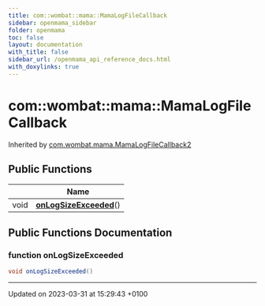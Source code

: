 ```yaml
---
title: com::wombat::mama::MamaLogFileCallback
sidebar: openmama_sidebar
folder: openmama
toc: false
layout: documentation
with_title: false
sidebar_url: /openmama_api_reference_docs.html
with_doxylinks: true
---
```


# com::wombat::mama::MamaLogFileCallback





Inherited by [com.wombat.mama.MamaLogFileCallback2](interfacecom_1_1wombat_1_1mama_1_1MamaLogFileCallback2.html)

## Public Functions

|                | Name           |
| -------------- | -------------- |
| void | **[onLogSizeExceeded](interfacecom_1_1wombat_1_1mama_1_1MamaLogFileCallback.html#function-onlogsizeexceeded)**() |

## Public Functions Documentation

### function onLogSizeExceeded

```java
void onLogSizeExceeded()
```


-------------------------------

Updated on 2023-03-31 at 15:29:43 +0100